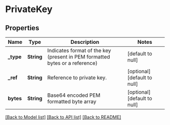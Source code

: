 # PrivateKey

## Properties
Name | Type | Description | Notes
------------ | ------------- | ------------- | -------------
**_type** | **String** | Indicates format of the key (present in PEM formatted bytes or a reference) | [default to null]
**_ref** | **String** | Reference to private key. | [optional] [default to null]
**bytes** | **String** | Base64 encoded PEM formatted byte array | [optional] [default to null]

[[Back to Model list]](../README.md#documentation-for-models) [[Back to API list]](../README.md#documentation-for-api-endpoints) [[Back to README]](../README.md)


